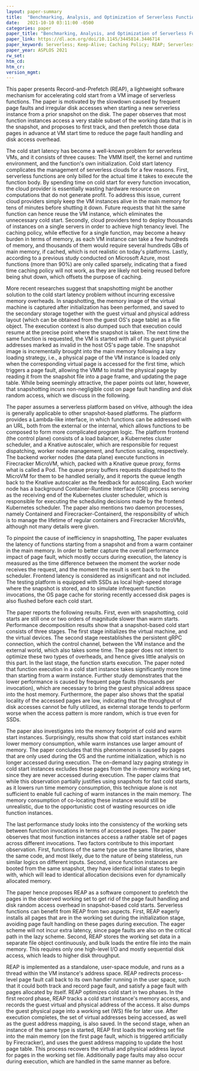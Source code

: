 ```yaml
---
layout: paper-summary
title:  "Benchmarking, Analysis, and Optimization of Serverless Function Snapshots"
date:   2021-10-10 03:11:00 -0500
categories: paper
paper_title: "Benchmarking, Analysis, and Optimization of Serverless Function Snapshots"
paper_link: https://dl.acm.org/doi/10.1145/3445814.3446714
paper_keyword: Serverless; Keep-Alive; Caching Policy; REAP; Serverless Snapshot
paper_year: ASPLOS 2021
rw_set:
htm_cd:
htm_cr:
version_mgmt:
---
```


This paper presents Record-and-Prefetch (REAP), a lightweight software mechanism for accelerating cold start from a 
VM image of serverless functions. The paper is motivated by the slowdown caused by frequent page faults and irregular
disk accesses when starting a new serverless instance from a prior snapshot on the disk. 
The paper observes that most function instances access a very stable subset of the working data that is in the snapshot,
and proposes to first track, and then prefetch those data pages in advance at VM start time to reduce the page 
fault handling and disk access overhead.

The cold start latency has become a well-known problem for serverless VMs, and it consists of three causes: The 
VMM itself, the kernel and runtime environment, and the function's own initialization.
Cold start latency complicates the management of serverless clouds for a few reasons. 
First, serverless functions are only billed for the actual time it takes to execute the function body. By spending
time on cold start for every function invocation, the cloud provider is essentially wasting hardware resource on 
computations that do not generate profit.
To address this issue, current cloud providers simply keep the VM instances alive in the main memory for tens of 
minutes before shutting it down. Future requests that hit the same function can hence reuse the VM instance, which
eliminates the unnecessary cold start.
Secondly, cloud providers tend to deploy thousands of instances on a single servers in order to achieve high tenancy 
level. The caching policy, while effective for a single function, may become a heavy burden in terms of memory, as 
each VM instance can take a few hundreds of memory, and thousands of them would require several hundreds GBs of main
memory, if cached, which is not realistic on today's platforms.
Lastly, according to a previous study conducted on Microsoft Azure, most functions (more than 90%) are only called 
sparsely, indicating that a fixed time caching policy will not work, as they are likely not being reused before 
being shut down, which offsets the purpose of caching.

More recent researches suggest that snapshotting might be another solution to the cold start latency problem without
incurring excessive memory overheads. In snapshotting, the memory image of the virtual machine is captured
after initialization has been performed, and saved to the secondary storage together with the guest virtual and physical
address layout (which can be obtained from the guest OS's page table) as a file object. The execution context is also
dumped such that execution could resume at the precise point where the snapshot is taken.
The next time the same function is requested, the VM is started with all of its guest physical addresses marked as 
invalid in the host OS's page table. The snapshot image is incrementally brought into the main memory following a 
lazy loading strategy, i.e., a physical page of the VM instance is loaded only when the corresponding virtual 
page is accessed for the first time, which triggers a page fault, allowing the VMM to install the physical page
by reading it from the snapshot file into a page frame, and updating the page table. 
While being seemingly attractive, the paper points out later, however, that snapshotting incurs non-negligible cost
on page fault handling and disk random access, which we discuss in the following.

The paper assumes a serverless platform based on vHive, although the idea is generally applicable
to other snapshot-based platforms. The platform provides a Lambda-like interface, in which functions can be addressed
with an URL, both from the external or the internal, which allows functions to be composed to form more complicated
program logic. The platform frontend (the control plane) consists of a load balancer, a Kubernetes cluster scheduler, 
and a Knative autoscaler, which are responsible for request dispatching, worker node management, and function scaling, 
respectively. 
The backend worker nodes (the data plane) execute functions in Firecracker MicroVM, which, packed with a Knative queue 
proxy, forms what is called a Pod. The queue proxy buffers requests dispatched to the MicroVM for them to be handled 
serially, and it reports the queue length back to the Knative autoscaler as the feedback for autoscaling.
Each worker node has a background Container-Runtime Interface (CRI) process serving as the receiving end of the 
Kubernetes cluster scheduler, which is responsible for executing the scheduling decisions made by the frontend
Kubernetes scheduler. The paper also mentions two daemon processes, namely Containerd and Firecracker-Containerd, the
responsibility of which is to manage the lifetime of regular containers and Firecracker MicroVMs, although not many
details were given.

To pinpoint the cause of inefficiency in snapshotting, The paper evaluates the latency of functions starting from a 
snapshot and from a warm container in the main memory. In order to better capture the overall performance impact of 
page fault, which mostly occurs during execution, the latency is measured as the time difference between the 
moment the worker node receives the request, and the moment the result is sent back to the scheduler. 
Frontend latency is considered as insignificant and not included.
The testing platform is equipped with SSDs as local high-speed storage where the snapshot is stored, and to simulate
infrequent function invocations, the OS page cache for storing recently accessed disk pages is also flushed before
each cold start.

The paper reports the following results.
First, even with snapshotting, cold starts are still one or two orders of magnitude slower than warm starts. 
Performance decomposition results show that a snapshot-based cold start consists of three stages. The first stage
initializes the virtual machine, and the virtual devices. 
The second stage reestablishes the persistent gRPC connection, which the control channel, between the VM instance 
and the external world, which also takes some time.
The paper does not intent to optimize these two types of overheads, and hence gives little analysis on this part.
In the last stage, the function starts execution. The paper noted that function execution in a cold start instance
takes significantly more time than starting from a warm instance. 
Further study demonstrates that the lower performance is caused by frequent page faults (thousands per invocation), 
which are necessary to bring the guest physical address space into the host memory. 
Furthermore, the paper also shows that the spatial locality of the accessed pages are low, indicating that the 
throughput of disk accesses cannot be fully utilized, as external storage tends to perform worse when the access pattern
is more random, which is true even for SSDs.

The paper also investigates into the memory footprint of cold and warm start instances. Surprisingly, results show
that cold start instances exhibit lower memory consumption, while warm instances use larger amount of memory.
The paper concludes that this phenomenon is caused by pages that are only used during the OS and the runtime 
initialization, which is no longer accessed during execution. The on-demand lazy paging strategy in cold start 
instances excludes these pages from the in-memory working set, since they are never accessed during execution.
The paper claims that while this observation partially justifies using snapshots for fast cold starts, as it lowers
run time memory consumption, this technique alone is not sufficient to enable full caching of warm instances in
the main memory. The memory consumption of co-locating these instance would still be unrealistic, due to the 
opportunistic cost of wasting resources on idle function instances.

The last performance study looks into the consistency of the working sets between function invocations in terms of 
accessed pages. The paper observes that most function instances access a rather stable set of pages 
across different invocations. Two factors contribute to this important observation. First, functions of the same 
type use the same libraries, share the same code, and most likely, due to the nature of being stateless, run 
similar logics on different inputs. Second, since function instances are booted from the same snapshot, they
have identical initial states to begin with, which will lead to identical allocation decisions even for dynamically
allocated memory.

The paper hence proposes REAP as a software component to prefetch the pages in the observed working set to get rid
of the page fault handling and disk random access overhead in snapshot-based cold starts. 
Serverless functions can benefit from REAP from two aspects. First, REAP eagerly installs all pages that are in the
working set during the initialization stage, avoiding page fault handling on these pages during execution. 
The eager scheme will not incur extra latency, since page faults are also on the critical path in the lazy scheme.
Second, REAP stores the working set data in a separate file object continuously, and bulk loads the entire file
into the main memory. This requires only one high-level I/O and mostly sequential disk access, which 
leads to higher disk throughput.

REAP is implemented as a standalone, user-space module, and runs as a thread within the VM instance's address space.
REAP redirects process-level page fault call back to its own handler running in the user space, such that it could
both track and record page fault, and satisfy a page fault with pages allocated by itself.
REAP optimizes cold start in two phases. In the first record phase, REAP tracks a cold start instance's memory access,
and records the guest virtual and physical address of the access. It also dumps the guest physical page into a 
working set (WS) file for later use. After execution completes, the set of virtual addresses being accessed, as well
as the guest address mapping, is also saved.
In the second stage, when an instance of the same type is started, REAP first loads the working set file into the 
main memory (on the first page fault, which is triggered artificially by Firecracker), and uses the guest address 
mapping to update the host page table. This process recovers the virtual and physical address layout for pages
in the working set file. Additionally page faults may also occur during execution, which are handled in the same 
manner as before.
